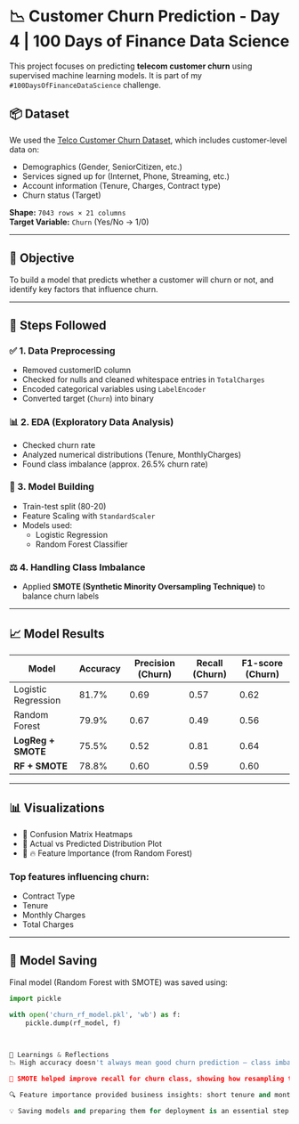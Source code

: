 # 📉 Customer Churn Prediction - Day 4 | 100 Days of Finance Data Science

This project focuses on predicting **telecom customer churn** using supervised machine learning models. It is part of my `#100DaysOfFinanceDataScience` challenge.

## 📦 Dataset

We used the [Telco Customer Churn Dataset](https://www.kaggle.com/datasets/blastchar/telco-customer-churn), which includes customer-level data on:

- Demographics (Gender, SeniorCitizen, etc.)
- Services signed up for (Internet, Phone, Streaming, etc.)
- Account information (Tenure, Charges, Contract type)
- Churn status (Target)

**Shape:** `7043 rows × 21 columns`  
**Target Variable:** `Churn` (Yes/No → 1/0)

---

## 🚀 Objective

To build a model that predicts whether a customer will churn or not, and identify key factors that influence churn.

---

## 🔧 Steps Followed

### ✅ 1. Data Preprocessing
- Removed customerID column
- Checked for nulls and cleaned whitespace entries in `TotalCharges`
- Encoded categorical variables using `LabelEncoder`
- Converted target (`Churn`) into binary

### 📊 2. EDA (Exploratory Data Analysis)
- Checked churn rate
- Analyzed numerical distributions (Tenure, MonthlyCharges)
- Found class imbalance (approx. 26.5% churn rate)

### 🧠 3. Model Building
- Train-test split (80-20)
- Feature Scaling with `StandardScaler`
- Models used:
  - Logistic Regression
  - Random Forest Classifier

### ⚖️ 4. Handling Class Imbalance
- Applied **SMOTE (Synthetic Minority Oversampling Technique)** to balance churn labels

---

## 📈 Model Results

| Model                | Accuracy | Precision (Churn) | Recall (Churn) | F1-score (Churn) |
|---------------------|----------|-------------------|----------------|------------------|
| Logistic Regression | 81.7%    | 0.69              | 0.57           | 0.62             |
| Random Forest        | 79.9%    | 0.67              | 0.49           | 0.56             |
| **LogReg + SMOTE**   | 75.5%    | 0.52              | 0.81           | 0.64             |
| **RF + SMOTE**       | 78.8%    | 0.60              | 0.59           | 0.60             |

---

## 📊 Visualizations

- 📌 Confusion Matrix Heatmaps
- 📌 Actual vs Predicted Distribution Plot
- 📌 🔥 Feature Importance (from Random Forest)

### Top features influencing churn:
- Contract Type
- Tenure
- Monthly Charges
- Total Charges

---

## 💾 Model Saving

Final model (Random Forest with SMOTE) was saved using:
```python
import pickle

with open('churn_rf_model.pkl', 'wb') as f:
    pickle.dump(rf_model, f)



📌 Learnings & Reflections
📉 High accuracy doesn't always mean good churn prediction — class imbalance can mislead.

🧪 SMOTE helped improve recall for churn class, showing how resampling techniques matter.

🔍 Feature importance provided business insights: short tenure and month-to-month contracts are strong churn signals.

💡 Saving models and preparing them for deployment is an essential step toward production-ready projects.

